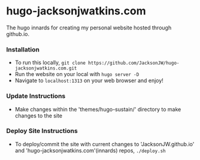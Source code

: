# hugo-jacksonjwatkins.com

The hugo innards for creating my personal website hosted through github.io.

### Installation

- To run this locally, `git clone https://github.com/JacksonJW/hugo-jacksonjwatkins.com.git`
- Run the website on your local with `hugo server -D`
- Navigate to `localhost:1313` on your web browser and enjoy!

### Update Instructions

- Make changes within the 'themes/hugo-sustain/' directory to make changes to the site

### Deploy Site Instructions

- To deploy/commit the site with current changes to 'JacksonJW.github.io' and 'hugo-jacksonjwatkins.com'(innards) repos, `./deploy.sh`
